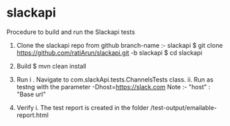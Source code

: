 # slackapi

Procedure to build and run the Slackapi tests

1. Clone the slackapi repo from github branch-name :- slackapi
    $ git clone https://github.com/ratiArun/slackapi.git -b slackapi
    $ cd slackapi
    
2. Build
    $ mvn clean install
    
3. Run
  i . Navigate to com.slackApi.tests.ChannelsTests class.
  ii. Run as testng with the parameter -Dhost=https://slack.com
  Note :- "host" : "Base url"
  
4. Verify
   i. The test report is created in the folder /test-output/emailable-report.html
